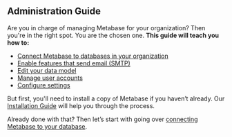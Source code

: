 ## Administration Guide

Are you in charge of managing Metabase for your organization? Then you're in the right spot. You are the chosen one.
**This guide will teach you how to:**

* [Connect Metabase to databases in your organization](01-managing-databases.md)
* [Enable features that send email (SMTP)](02-setting-up-email.md)
* [Edit your data model](03-data-model.md)
* [Manage user accounts](04-managing-users.md)
* [Configure settings](06-configuration-settings.md)

But first, you'll need to install a copy of Metabase if you haven’t already. Our [Installation Guide](../operations-guide/start.md#installing-metabase) will help you through the process.

Already done with that? Then let’s start with going over [connecting Metabase to your database](01-managing-databases.md).
